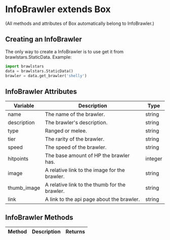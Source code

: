 # InfoBrawler extends Box

(All methods and attributes of Box automatically belong to InfoBrawler.)

## Creating an InfoBrawler
The only way to create a InfoBrawler is to use get it from brawlstars.StaticData. Example:
```py
import brawlstars
data = brawlstars.StaticData()
brawler = data.get_brawler('shelly')
```

## InfoBrawler Attributes
| Variable | Description | Type |
|----------|-------------|------|
| name | The name of the brawler. | string |
| description | The brawler's description. | string |
| type | Ranged or melee. | string |
| tier | The rarity of the brawler. | string |
| speed | The speed of the brawler. | string |
| hitpoints | The base amount of HP the brawler has. | integer |
| image | A relative link to the image for the brawler. | string |
| thumb_image | A relative link to the thumb for the brawler. | string |
| link | A link to the api page about the brawler. | string |

## InfoBrawler Methods
| Method | Description | Returns |
|--------|-------------|---------|
